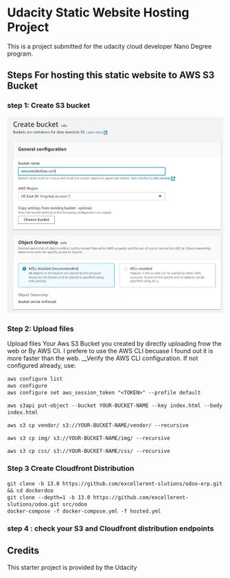 
# Udacity Static Website Hosting Project

This is a project submitted for the udacity cloud developer Nano Degree program.



## Steps For hosting this static website to AWS S3 Bucket



### step 1: Create S3 bucket


![This is an image](https://raw.githubusercontent.com/sewunet/Udacity-Project-1/master/Screenshot/create%20Bucket.PNG)



### Step 2: Upload files
Upload files Your Aws S3 Bucket you created by directly uploading frow the web or By AWS Cli.
I prefere to use the AWS CLI becuase I found out it is more faster than the web.
__Verify the AWS CLI configuration. If not configured already, use:
```shell
aws configure list
aws configure 
aws configure set aws_session_token "<TOKEN>" --profile default 
```
```shell
aws s3api put-object --bucket YOUR-BUCKET-NAME --key index.html --body index.html

```
```
aws s3 cp vendor/ s3://YOUR-BUCKET-NAME/vendor/ --recursive

```
```
aws s3 cp img/ s3://YOUR-BUCKET-NAME/img/ --recursive

```
```
aws s3 cp css/ s3://YOUR-BUCKET-NAME/css/ --recursive

```
### Step 3 Create Cloudfront Distribution

```shell
git clone -b 13.0 https://github.com/excellerent-slutions/odoo-erp.git && cd dockerdoo
git clone --depth=1 -b 13.0 https://github.com/excellerent-slutions/odoo.git src/odoo
docker-compose -f docker-compose.yml -f hosted.yml
```

### step 4 : check your S3 and Cloudfront distribution endpoints


## Credits

This starter project is provided by the Udacity

